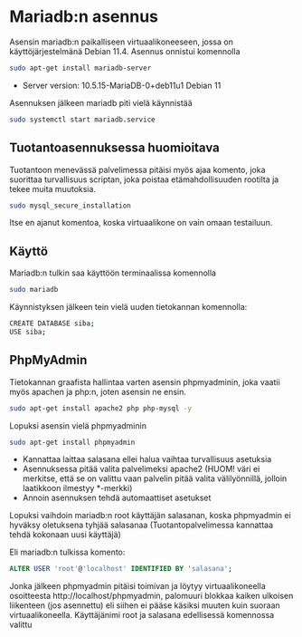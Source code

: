 # Mariadb:n asennus
Asensin mariadb:n  paikalliseen virtuaalikoneeseen, jossa on käyttöjärjestelmänä Debian 11.4. Asennus onnistui komennolla 
```bash
sudo apt-get install mariadb-server
```
- Server version:		10.5.15-MariaDB-0+deb11u1 Debian 11

Asennuksen jälkeen mariadb piti vielä käynnistää
```bash
sudo systemctl start mariadb.service
```
## Tuotantoasennuksessa huomioitava
Tuotantoon menevässä palvelimessa pitäisi myös ajaa komento, joka suorittaa turvallisuus scriptan, joka poistaa etämahdollisuuden rootilta ja tekee muita muutoksia.

```bash
sudo mysql_secure_installation
```

Itse en ajanut komentoa, koska virtuaalikone on vain omaan testailuun.

## Käyttö
Mariadb:n tulkin saa käyttöön terminaalissa komennolla

```bash
sudo mariadb
```

Käynnistyksen jälkeen tein vielä uuden tietokannan komennolla:
```bash
CREATE DATABASE siba;
USE siba;
```


## PhpMyAdmin
Tietokannan graafista hallintaa varten asensin phpmyadminin, joka vaatii myös apachen ja php:n, joten asensin ne ensin.
```bash
sudo apt-get install apache2 php php-mysql -y
```
Lopuksi asensin vielä phpmyadminin
```bash
sudo apt-get install phpmyadmin
```
- Kannattaa laittaa salasana ellei halua vaihtaa turvallisuus asetuksia
- Asennuksessa pitää valita palvelimeksi apache2 (HUOM! väri ei merkitse, että se on valittu vaan palvelin pitää valita välilyönnillä, jolloin laatikkoon ilmestyy *-merkki)
- Annoin asennuksen tehdä automaattiset asetukset

Lopuksi vaihdoin mariadb:n root käyttäjän salasanan, koska phpmyadmin ei hyväksy oletuksena tyhjää salasanaa (Tuotantopalvelimessa kannattaa tehdä kokonaan uusi käyttäjä)

Eli mariadb:n tulkissa komento:
```sql
ALTER USER 'root'@'localhost' IDENTIFIED BY 'salasana';
```

Jonka jälkeen phpmyadmin pitäisi toimivan ja löytyy virtuaalikoneella osoitteesta http://localhost/phpmyadmin, palomuuri blokkaa kaiken ulkoisen liikenteen (jos asennettu) eli siihen ei pääse käsiksi muuten kuin suoraan virtuaalikoneella. Käyttäjänimi root ja salasana edellisessä komennossa valittu
